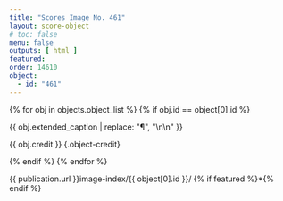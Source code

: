 ```yaml
---
title: "Scores Image No. 461"
layout: score-object
# toc: false
menu: false
outputs: [ html ]
featured: 
order: 14610
object:
  - id: "461"
---
```


{% for obj in objects.object_list %}
{% if obj.id == object[0].id %}

{{ obj.extended_caption | replace: "¶", "\n\n" }}

{{ obj.credit }} {.object-credit}

{% endif %}
{% endfor %}

<div class="object-credit object-url is-print-only">

{{ publication.url }}image-index/{{ object[0].id }}/ {% if featured %}*{% endif %}

</div>
